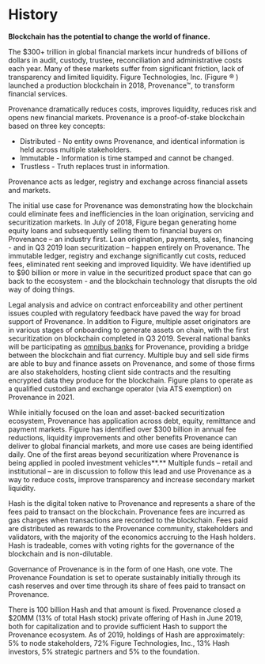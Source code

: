 # History

**Blockchain has the potential to change the world of finance.** 

The $300+ trillion in global financial markets incur hundreds of billions of dollars in audit, custody, trustee, reconciliation and administrative costs each year. Many of these markets suffer from significant friction, lack of transparency and limited liquidity. Figure Technologies, Inc. \(Figure ® \) launched a production blockchain in 2018, Provenance™, to transform financial services. 

Provenance dramatically reduces costs, improves liquidity, reduces risk and opens new financial markets. Provenance is a proof-of-stake blockchain based on three key concepts: 

* Distributed - No entity owns Provenance, and identical information is held across multiple stakeholders. 
* Immutable - Information is time stamped and cannot be changed. 
* Trustless - Truth replaces trust in information.  

Provenance acts as ledger, registry and exchange across financial assets and markets. 

The initial use case for Provenance was demonstrating how the blockchain could eliminate fees and inefficiencies in the loan origination, servicing and securitization markets. In July of 2018, Figure began generating home equity loans and subsequently selling them to financial buyers on Provenance – an industry first. Loan origination, payments, sales, financing - and in Q3 2019 loan securitization – happen entirely on Provenance. The immutable ledger, registry and exchange significantly cut costs, reduced fees, eliminated rent seeking and improved liquidity. We have identified up to $90 billion or more in value in the securitized product space that can go back to the ecosystem - and the blockchain technology that disrupts the old way of doing things. 

Legal analysis and advice on contract enforceability and other pertinent issues coupled with regulatory feedback have paved the way for broad support of Provenance. In addition to Figure, multiple asset originators are in various stages of onboarding to generate assets on chain, with the first securitization on blockchain completed in Q3 2019. Several national banks will be participating as [omnibus banks](../ecosystem/community/omnibus-banks.md) for Provenance, providing a bridge between the blockchain and fiat currency. Multiple buy and sell side firms are able to buy and finance assets on Provenance, and some of those firms are also stakeholders, hosting client side contracts and the resulting encrypted data they produce for the blockchain. Figure plans to operate as a qualified custodian and exchange operator \(via ATS exemption\) on Provenance in 2021. 

While initially focused on the loan and asset-backed securitization ecosystem, Provenance has application across debt, equity, remittance and payment markets. Figure has identified over $300 billion in annual fee reductions, liquidity improvements and other benefits Provenance can deliver to global financial markets, and more use cases are being identified daily. One of the first areas beyond securitization where Provenance is being applied in pooled investment vehicles**.** Multiple funds – retail and institutional – are in discussion to follow this lead and use Provenance as a way to reduce costs, improve transparency and increase secondary market liquidity. 

Hash is the digital token native to Provenance and represents a share of the fees paid to transact on the blockchain. Provenance fees are incurred as gas charges when transactions are recorded to the blockchain. Fees paid are distributed as rewards to the Provenance community, stakeholders and validators, with the majority of the economics accruing to the Hash holders. Hash is tradeable, comes with voting rights for the governance of the blockchain and is non-dilutable. 

Governance of Provenance is in the form of one Hash, one vote. The Provenance Foundation is set to operate sustainably initially through its cash reserves and over time through its share of fees paid to transact on Provenance.

There is 100 billion Hash and that amount is fixed. Provenance closed a $20MM \(13% of total Hash stock\) private offering of Hash in June 2019, both for capitalization and to provide sufficient Hash to support the Provenance ecosystem. As of 2019, holdings of Hash are approximately: 5% to node stakeholders, 72% Figure Technologies, Inc., 13% Hash investors, 5% strategic partners and 5% to the foundation.

